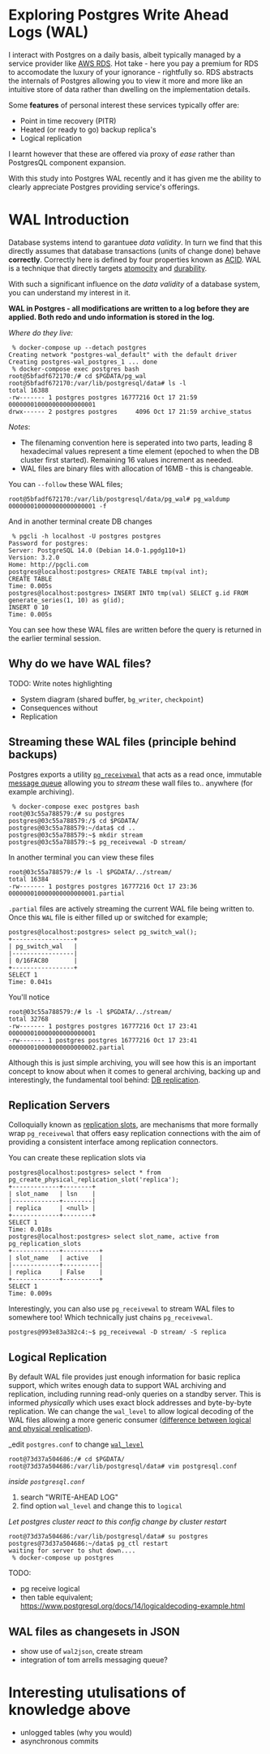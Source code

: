 # Exploring Postgres Write Ahead Logs (WAL)

I interact with Postgres on a daily basis, albeit typically managed by a service provider like [AWS RDS](https://docs.aws.amazon.com/AmazonRDS/latest/UserGuide/CHAP_GettingStarted.CreatingConnecting.PostgreSQL.html#CHAP_GettingStarted.Creating.PostgreSQL). Hot take - here you pay a premium for RDS to accomodate the luxury of your ignorance - rightfully so. RDS abstracts the internals of Postgres allowing you to view it more and more like an intuitive store of data rather than dwelling on the implementation details.

Some **features** of personal interest these services typically offer are:

- Point in time recovery (PITR)
- Heated (or ready to go) backup replica's
- Logical replication

I learnt however that these are offered via proxy of _ease_ rather than PostgresQL component expansion.

With this study into Postgres WAL recently and it has given me the ability to clearly appreciate Postgres providing service's offerings.

# WAL Introduction

Database systems intend to garantuee _data validity_. In turn we find that this directly assumes that database transactions (units of change done) behave **correctly**. Correctly here is defined by four properties known as [ACID](https://en.wikipedia.org/wiki/ACID). WAL is a technique that directly targets [atomocity](<https://en.wikipedia.org/wiki/Atomicity_(database_systems)>) and [durability](<https://en.wikipedia.org/wiki/Durability_(database_systems)>).

With such a significant influence on the _data validity_ of a database system, you can understand my interest in it.

**WAL in Postgres - all modifications are written to a log before they are applied. Both redo and undo information is stored in the log.**

_Where do they live:_

```
 % docker-compose up --detach postgres
Creating network "postgres-wal_default" with the default driver
Creating postgres-wal_postgres_1 ... done
 % docker-compose exec postgres bash
root@5bfadf672170:/# cd $PGDATA/pg_wal
root@5bfadf672170:/var/lib/postgresql/data# ls -l
total 16388
-rw------- 1 postgres postgres 16777216 Oct 17 21:59 000000010000000000000001
drwx------ 2 postgres postgres     4096 Oct 17 21:59 archive_status
```

_Notes_:

- The filenaming convention here is seperated into two parts, leading 8 hexadecimal values represent a time element (epoched to when the DB cluster first started). Remaining 16 values increment as needed.
- WAL files are binary files with allocation of 16MB - this is changeable.

You can `--follow` these WAL files;

```
root@5bfadf672170:/var/lib/postgresql/data/pg_wal# pg_waldump 000000010000000000000001 -f
```

And in another terminal create DB changes

```
 % pgcli -h localhost -U postgres postgres
Password for postgres:
Server: PostgreSQL 14.0 (Debian 14.0-1.pgdg110+1)
Version: 3.2.0
Home: http://pgcli.com
postgres@localhost:postgres> CREATE TABLE tmp(val int);
CREATE TABLE
Time: 0.005s
postgres@localhost:postgres> INSERT INTO tmp(val) SELECT g.id FROM generate_series(1, 10) as g(id);
INSERT 0 10
Time: 0.005s
```

You can see how these WAL files are written before the query is returned in the earlier terminal session.

## Why do we have WAL files?
TODO: Write notes highlighting
- System diagram (shared buffer, `bg_writer`, `checkpoint`)
- Consequences without
- Replication

## Streaming these WAL files (principle behind backups)

Postgres exports a utility [`pg_receivewal`](https://www.postgresql.org/docs/14/app-pgreceivewal.html) that acts as a read once, immutable [message queue](https://en.wikipedia.org/wiki/Message_queue) allowing you to _stream_ these wall files to.. anywhere (for example archiving).

```
 % docker-compose exec postgres bash
root@03c55a788579:/# su postgres
postgres@03c55a788579:/$ cd $PGDATA/
postgres@03c55a788579:~/data$ cd ..
postgres@03c55a788579:~$ mkdir stream
postgres@03c55a788579:~$ pg_receivewal -D stream/
```

In another terminal you can view these files

```
root@03c55a788579:/# ls -l $PGDATA/../stream/
total 16384
-rw------- 1 postgres postgres 16777216 Oct 17 23:36 000000010000000000000001.partial
```

`.partial` files are actively streaming the current WAL file being written to. Once this `WAL` file is either filled up or switched for example;

```
postgres@localhost:postgres> select pg_switch_wal();
+-----------------+
| pg_switch_wal   |
|-----------------|
| 0/16FAC80       |
+-----------------+
SELECT 1
Time: 0.041s
```

You'll notice

```
root@03c55a788579:/# ls -l $PGDATA/../stream/
total 32768
-rw------- 1 postgres postgres 16777216 Oct 17 23:41 000000010000000000000001
-rw------- 1 postgres postgres 16777216 Oct 17 23:41 000000010000000000000002.partial
```

Although this is just simple archiving, you will see how this is an important concept to know about when it comes to general archiving, backing up and interestingly, the fundamental tool behind: [DB replication](https://www.postgresql.org/docs/14/runtime-config-replication.html).

## Replication Servers

Colloquially known as [replication slots](https://www.postgresql.org/docs/9.4/catalog-pg-replication-slots.html), are mechanisms that more formally wrap `pg_receivewal` that offers easy replication connections with the aim of providing a consistent interface among replication connectors.

You can create these replication slots via
```
postgres@localhost:postgres> select * from pg_create_physical_replication_slot('replica');
+-------------+--------+
| slot_name   | lsn    |
|-------------+--------|
| replica     | <null> |
+-------------+--------+
SELECT 1
Time: 0.018s
postgres@localhost:postgres> select slot_name, active from pg_replication_slots
+-------------+----------+
| slot_name   | active   |
|-------------+----------|
| replica     | False    |
+-------------+----------+
SELECT 1
Time: 0.009s
```

Interestingly, you can also use `pg_receivewal` to stream WAL files to somewhere too! Which technically just chains `pg_receivewal`.

```
postgres@993e83a382c4:~$ pg_receivewal -D stream/ -S replica
```

## Logical Replication

By default WAL file provides just enough information for basic replica support, which writes enough data to support WAL archiving and replication, including running read-only queries on a standby server. This is informed _physically_ which uses exact block addresses and byte-by-byte replication. We can change the `wal_level` to allow logical decoding of the WAL files allowing a more generic consumer ([difference between logical and physical replication](https://www.postgresql.org/docs/14/logical-replication.html)).

\_edit `postgres.conf` to change [`wal_level`](https://www.postgresql.org/docs/14/runtime-config-wal.html)

```
root@73d37a504686:/# cd $PGDATA/
root@73d37a504686:/var/lib/postgresql/data# vim postgresql.conf
```

_inside `postgresql.conf`_

1. search "WRITE-AHEAD LOG"
2. find option `wal_level` and change this to `logical`

_Let postgres cluster react to this config change by cluster restart_

```
root@73d37a504686:/var/lib/postgresql/data# su postgres
postgres@73d37a504686:~/data$ pg_ctl restart
waiting for server to shut down....
 % docker-compose up postgres
```

TODO:
- pg receive logical
- then table equivalent; https://www.postgresql.org/docs/14/logicaldecoding-example.html


## WAL files as changesets in JSON

- show use of `wal2json`, create stream
- integration of tom arrells messaging queue?

# Interesting utulisations of knowledge above

- unlogged tables (why you would)
- asynchronous commits
